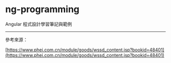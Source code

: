 # ng-programming

Angular 程式設計學習筆記與範例

---

參考來源：

[https://www.phei.com.cn/module/goods/wssd_content.jsp?bookid=48401](https://www.phei.com.cn/module/goods/wssd_content.jsp?bookid=48401)